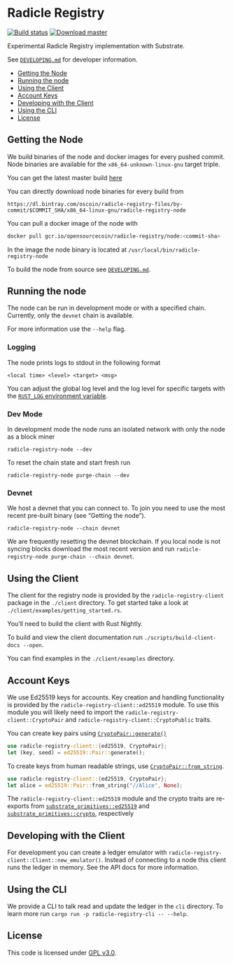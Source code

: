 Radicle Registry
================

[![Build status](https://badge.buildkite.com/dbdd1481a6275cb41c5de15e33b34c159b17a025be13116103.svg)](https://buildkite.com/monadic/radicle-registry)
[![Download master](https://api.bintray.com/packages/oscoin/radicle-registry-files/radicle-registry/images/download.svg)][package-latest-master]

Experimental Radicle Registry implementation with Substrate.

See [`DEVELOPING.md`][dev-manual] for developer information.

<!-- toc -->

- [Getting the Node](#getting-the-node)
- [Running the node](#running-the-node)
- [Using the Client](#using-the-client)
- [Account Keys](#account-keys)
- [Developing with the Client](#developing-with-the-client)
- [Using the CLI](#using-the-cli)
- [License](#license)

<!-- tocstop -->

Getting the Node
----------------

We build binaries of the node and docker images for every pushed commit. Node
binaries are available for the `x86_64-unknown-linux-gnu` target triple.

You can get the latest master build [here][package-latest-master]

You can directly download node binaries for every build from
```
https://dl.bintray.com/oscoin/radicle-registry-files/by-commit/$COMMIT_SHA/x86_64-linux-gnu/radicle-registry-node
```

You can pull a docker image of the node with
```bash
docker pull gcr.io/opensourcecoin/radicle-registry/node:<commit-sha>
```
In the image the node binary is located at `/usr/local/bin/radicle-registry-node`

To build the node from source see [`DEVELOPING.md`][dev-manual].

[package-latest-master]: https://bintray.com/oscoin/radicle-registry-files/radicle-registry/_latestVersion


Running the node
----------------

The node can be run in development mode or with a specified chain. Currently,
only the `devnet` chain is available.

For more information use the `--help` flag.

### Logging

The node prints logs to stdout in the following format

~~~
<local time> <level> <target> <msg>
~~~

You can adjust the global log level and the log level for specific targets with
the [`RUST_LOG` environment variable][rust-log-docs].

[rust-log-docs]: https://docs.rs/env_logger/0.7.1/env_logger/#enabling-logging

### Dev Mode

In development mode the node runs an isolated network with only the node as a block miner

~~~
radicle-registry-node --dev
~~~

To reset the chain state and start fresh run

~~~
radicle-registry-node purge-chain --dev
~~~

### Devnet

We host a devnet that you can connect to. To join you need to use the most
recent pre-built binary (see “Getting the node”).

~~~
radicle-registry-node --chain devnet
~~~

We are frequently resetting the devnet blockchain. If you local node is not
syncing blocks download the most recent version and run `radicle-registry-node
purge-chain --chain devnet`.


Using the Client
----------------

The client for the registry node is provided by the `radicle-registry-client`
package in the `./client` directory. To get started take a look at
`./client/examples/getting_started.rs`.

You’ll need to build the client with Rust Nightly.

To build and view the client documentation run `./scripts/build-client-docs
--open`.

You can find examples in the `./client/examples` directory.


Account Keys
------------

We use Ed25519 keys for accounts. Key creation and handling functionality is
provided by the `radicle-registry-client::ed25519` module. To use this module
you will likely need to import the `radicle-registry-client::CryptoPair` and
`radicle-registry-client::CryptoPublic` traits.

You can create key pairs using [`CryptoPair::generate()`][api-pair-generate]
```rust
use radicle-registry-client::{ed25519, CryptoPair};
let (key, seed) = ed25519::Pair::generate();
```

To create keys from human readable strings, use [`CryptoPair::from_string`][api-pair-from-string].
```rust
use radicle-registry-client::{ed25519, CryptoPair};
let alice = ed25519::Pair::from_string("//Alice", None);
```

The `radicle-registry-client::ed25519` module and the crypto traits are
re-exports from [`substrate_primitives::ed25519`][api-ed25519] and
[`substrate_primitives::crypto`][api-crypto], respectively

[api-ed25519]: https://crates.parity.io/substrate_primitives/ed25519/index.html
[api-crypto]: https://crates.parity.io/substrate_primitives/crypto/index.html
[api-pair-generate]: https://crates.parity.io/substrate_primitives/crypto/trait.Pair.html#method.generate
[api-pair-from-string]: https://crates.parity.io/substrate_primitives/crypto/trait.Pair.html#method.from_string


Developing with the Client
--------------------------

For development you can create a ledger emulator with
`radicle-registry-client::Client::new_emulator()`. Instead of connecting to a
node this client runs the ledger in memory. See the API docs for more
information.


Using the CLI
-------------

We provide a CLI to talk read and update the ledger in the `cli` directory. To
learn more run `cargo run -p radicle-registry-cli -- --help`.


[dev-manual]: ./DEVELOPING.md
[rustup-install]: https://github.com/rust-lang/rustup.rs#installation


License
-------

This code is licensed under [GPL v3.0](./LICENSE.md).
